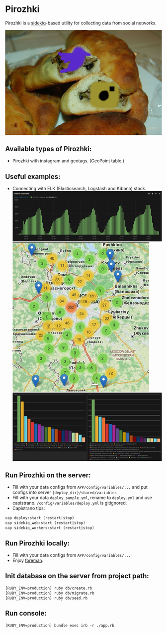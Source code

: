Pirozhki
========

Pirozhki is a [sidekiq](http://sidekiq.org)-based utility for collecting data from social networks. 

![Pirozhki with instagram and twitter](info/pirozhki_with_instagram_and_twitter.jpg)


Available types of Pirozhki:
--
- Pirozhki with instagram and geotags. (GeoPoint table.)

Useful examples:
--
- Connecting with ELK (Elasticsearch, Logstash and Kibana) stack.
![Images over time](info/images_over_time.png)
![Images on the map](info/images_on_the_map.png)  
![Hashtags and Places](info/hashtags_and_places_by_popularity.png)  

Run Pirozhki on the server:
--
- Fill with your data configs from `APP/config/variables/...` and put configs into server `{deploy_dir}/shared/variables`  
- Fill with your data `deploy_sample.yml`, rename to `deploy.yml` and use capistrano. `/config/variables/deploy.yml` is gitignored.
- Capistrano tips:
```
cap deploy:start (restart|stop)
cap sidekiq_web:start (restart|stop)
cap sidekiq_workers:start (restart|stop)
```

Run Pirozhki locally:
--
- Fill with your data configs from `APP/config/variables/...`
- Enjoy [foreman](https://github.com/ddollar/foreman).

Init database on the server from project path:
--
```
[RUBY_ENV=production] ruby db/create.rb
[RUBY_ENV=production] ruby db/migrate.rb
[RUBY_ENV=production] ruby db/seed.rb
```

Run console:
--
```
[RUBY_ENV=production] bundle exec irb -r ./app.rb
```
